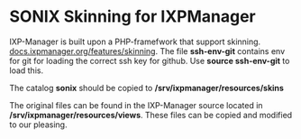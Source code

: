 # SONIX Skinning for IXPManager
IXP-Manager is built upon a PHP-framefwork that support skinning. [docs.ixpmanager.org/features/skinning](https://docs.ixpmanager.org/features/skinning/).
The file **ssh-env-git** contains env for git for loading the correct ssh key for github. Use **source ssh-env-git** to load this. 

The catalog **sonix** should be copied to **/srv/ixpmanager/resources/skins**

The original files can be found in the IXP-Manager source located in **/srv/ixpmanager/resources/views**. These files can be copied and modified to our pleasing.
